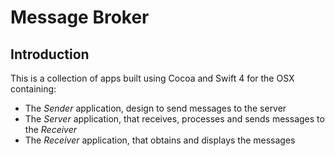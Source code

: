 # Message Broker
## Introduction
This is a collection of apps built using Cocoa and Swift 4 for the OSX containing:
* The _Sender_ application, design to send messages to the server
* The _Server_ application, that receives, processes and sends messages to the _Receiver_
* The _Receiver_ application, that obtains and displays the messages

